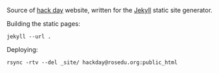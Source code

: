 Source of [hack day][] website, written for the [Jekyll][] static site
generator.

Building the static pages:

    jekyll --url .

Deploying:

    rsync -rtv --del _site/ hackday@rosedu.org:public_html


[hack day]: http://hackday.rosedu.org/
[jekyll]: http://jekyllrb.com/
